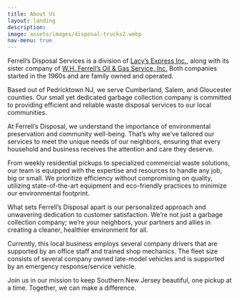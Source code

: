 ```yaml
---
title: About Us
layout: landing
description:
image: assets/images/disposal-trucks2.webp
nav-menu: true
---
```


<!-- Main -->
<div id="main">

<!-- One -->
<section id="one">
	<div class="inner">
		<p>Ferrell’s Disposal Services is a division of <a href="https://lacysexpress.com/">Lacy’s Express Inc.</a>, along with its sister company of <a href="https://wmferrellsoil.com">W.H. Ferrell’s Oil & Gas Service, Inc.</a> Both companies started in the 1960s and are family owned and operated.</p>
		<p>Based out of Pedricktown NJ, we serve Cumberland, Salem, and Gloucester counties. Our small yet dedicated garbage collection company is committed to providing efficient and reliable waste disposal services to our local communities.</p>
		<p>At Ferrell’s Disposal, we understand the importance of environmental preservation and community well-being. That’s why we’ve tailored our services to meet the unique needs of our neighbors, ensuring that every household and business receives the attention and care they deserve.</p>
		<p>From weekly residential pickups to specialized commercial waste solutions, our team is equipped with the expertise and resources to handle any job, big or small. We prioritize efficiency without compromising on quality, utilizing state-of-the-art equipment and eco-friendly practices to minimize our environmental footprint.</p>
		<p>What sets Ferrell’s Disposal apart is our personalized approach and unwavering dedication to customer satisfaction. We’re not just a garbage collection company; we’re your neighbors, your partners and allies in creating a cleaner, healthier environment for all.</p>
		<p>Currently, this local business employs several company drivers that are supported by an office staff and trained shop mechanics. The fleet size consists of several company owned late-model vehicles and is supported by an emergency response/service vehicle.</p>
		<p>Join us in our mission to keep Southern New Jersey beautiful, one pickup at a time. Together, we can make a difference.</p>
	</div>
</section>

</div>
